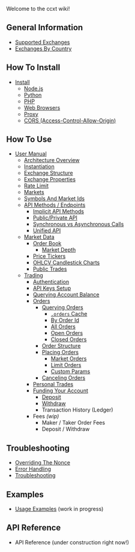 Welcome to the ccxt wiki!

## General Information

- [Supported Exchanges](https://github.com/ccxt/ccxt/wiki/Exchange-Markets)
- [Exchanges By Country](https://github.com/ccxt/ccxt/wiki/Exchange-Markets-By-Country)

## How To Install

- [Install](https://github.com/ccxt/ccxt/wiki/Install)
  - [Node.js](https://github.com/ccxt/ccxt/wiki/Install#nodejs)
  - [Python](https://github.com/ccxt/ccxt/wiki/Install#python)
  - [PHP](https://github.com/ccxt/ccxt/wiki/Install#php)
  - [Web Browsers](https://github.com/ccxt/ccxt/wiki/Install#web-browsers)
  - [Proxy](https://github.com/ccxt/ccxt/wiki/Install#proxy)
  - [CORS (Access-Control-Allow-Origin)](https://github.com/ccxt/ccxt/wiki/Install#cors-access-control-allow-origin)

## How To Use

- [User Manual](https://github.com/ccxt/ccxt/wiki/Manual)
  - [Architecture Overview](https://github.com/ccxt/ccxt/wiki/Manual#overview)
  - [Instantiation](https://github.com/ccxt/ccxt/wiki/Manual#instantiation)
  - [Exchange Structure](https://github.com/ccxt/ccxt/wiki/Manual#exchange-structure)
  - [Exchange Properties](https://github.com/ccxt/ccxt/wiki/Manual#exchange-properties)
  - [Rate Limit](https://github.com/ccxt/ccxt/wiki/Manual#rate-limit)
  - [Markets](https://github.com/ccxt/ccxt/wiki/Manual#markets)
  - [Symbols And Market Ids](https://github.com/ccxt-dev/ccxt/wiki/Manual#symbols-and-market-ids)
  - [API Methods / Endpoints](https://github.com/ccxt/ccxt/wiki/Manual#api-methods--endpoints)
    - [Implicit API Methods](https://github.com/ccxt/ccxt/wiki/Manual#implicit-api-methods)
    - [Public/Private API](https://github.com/ccxt/ccxt/wiki/Manual#publicprivate-api)
    - [Synchronous vs Asynchronous Calls](https://github.com/ccxt/ccxt/wiki/Manual#synchronous-vs-asynchronous-calls)
    - [Unified API](https://github.com/ccxt/ccxt/wiki/Manual#unified-api)
  - [Market Data](https://github.com/ccxt/ccxt/wiki/Manual#market-data)
    - [Order Book](https://github.com/ccxt/ccxt/wiki/Manual#order-book)
      - [Market Depth](https://github.com/ccxt/ccxt/wiki/Manual#market-depth)
    - [Price Tickers](https://github.com/ccxt/ccxt/wiki/Manual#price-tickers)
    - [OHLCV Candlestick Charts](https://github.com/ccxt/ccxt/wiki/Manual#ohlcv-candlestick-charts)
    - [Public Trades](https://github.com/ccxt/ccxt/wiki/Manual#trades-executions-transactions)
  - [Trading](https://github.com/ccxt/ccxt/wiki/Manual#trading)
    - [Authentication](https://github.com/ccxt/ccxt/wiki/Manual#authentication)
    - [API Keys Setup](https://github.com/ccxt/ccxt/wiki/Manual#api-keys-setup)
    - [Querying Account Balance](https://github.com/ccxt/ccxt/wiki/Manual#querying-account-balance)
    - [Orders](https://github.com/ccxt/ccxt/wiki/Manual#orders)
      - [Querying Orders](https://github.com/ccxt/ccxt/wiki/Manual#querying-orders)
        - [`.orders` Cache](https://github.com/ccxt-dev/ccxt/wiki/Manual#orders-cache)
        - [By Order Id](https://github.com/ccxt-dev/ccxt/wiki/Manual#by-order-id)
        - [All Orders](https://github.com/ccxt-dev/ccxt/wiki/Manual#all-orders)
        - [Open Orders](https://github.com/ccxt-dev/ccxt/wiki/Manual#open-orders)
        - [Closed Orders](https://github.com/ccxt-dev/ccxt/wiki/Manual#closed-orders)
      - [Order Structure](https://github.com/ccxt/ccxt/wiki/Manual#order-structure)
      - [Placing Orders](https://github.com/ccxt/ccxt/wiki/Manual#placing-orders)
        - [Market Orders](https://github.com/ccxt/ccxt/wiki/Manual#market-orders)
        - [Limit Orders](https://github.com/ccxt/ccxt/wiki/Manual#limit-orders)
        - [Custom Params](https://github.com/ccxt/ccxt/wiki/Manual#custom-order-params)
      - [Canceling Orders](https://github.com/ccxt/ccxt/wiki/Manual#canceling-orders)
    - [Personal Trades](https://github.com/ccxt-dev/ccxt/wiki/Manual#personal-trades)
    - [Funding Your Account](https://github.com/ccxt/ccxt/wiki/Manual#funding-your-account)
      - [Deposit](https://github.com/ccxt/ccxt/wiki/Manual#deposit)
      - [Withdraw](https://github.com/ccxt/ccxt/wiki/Manual#withdraw)
      - Transaction History (Ledger)
    - Fees *(wip)*
      - Maker / Taker Order Fees
      - Deposit / Withdraw

## Troubleshooting

- [Overriding The Nonce](https://github.com/ccxt/ccxt/wiki/Manual#overriding-the-nonce)
- [Error Handling](https://github.com/ccxt/ccxt/wiki/Manual#error-handling)
- [Troubleshooting](https://github.com/ccxt/ccxt/wiki/Manual#troubleshooting)

## Examples

- [Usage Examples](https://github.com/ccxt/ccxt/tree/master/examples) (work in progress)

## API Reference

- API Reference (under construction right now!)
